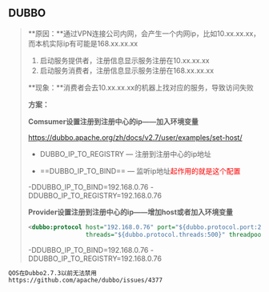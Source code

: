 ## DUBBO

> **原因：**通过VPN连接公司内网，会产生一个内网ip，比如10.xx.xx.xx，而本机实际ip有可能是168.xx.xx.xx
>
> 1. 启动服务提供者，注册信息显示服务注册在10.xx.xx.xx
> 2. 启动服务消费者，注册信息显示服务注册在168.xx.xx.xx
>
> **现象：**消费者会去10.xx.xx.xx的机器上找对应的服务，导致访问失败
>
> **方案：**
>
> **Comsumer设置注册到注册中心的ip——加入环境变量**
>
> https://dubbo.apache.org/zh/docs/v2.7/user/examples/set-host/
>
> - DUBBO_IP_TO_REGISTRY — 注册到注册中心的ip地址
>
> - ==DUBBO_IP_TO_BIND== — 监听ip地址<font color=red>起作用的就是这个配置</font>
>
> -DDUBBO_IP_TO_BIND=192.168.0.76 -DDUBBO_IP_TO_REGISTRY=192.168.0.76
>
> **Provider设置注册到注册中心的ip——增加host或者加入环境变量**
>
> ```xml
> <dubbo:protocol host="192.168.0.76" port="${dubbo.protocol.port:20880}" name="dubbo" dispatcher="${dubbo.protocol.dispatcher:all}"
>                 threads="${dubbo.protocol.threads:500}" threadpool="${dubbo.protocol.threadPool:limited}"/>
> ```
>
> -DDUBBO_IP_TO_BIND=192.168.0.76 -DDUBBO_IP_TO_REGISTRY=192.168.0.76





```bash
QOS在Dubbo2.7.3以前无法禁用
https://github.com/apache/dubbo/issues/4377
```

